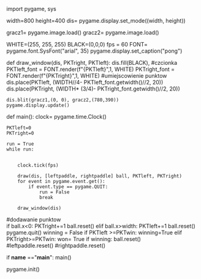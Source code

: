 import pygame, sys

width=800
height=400
dis= pygame.display.set_mode((width, height))


gracz1= pygame.image.load()
gracz2= pygame.image.load()

WHITE=(255, 255, 255)
BLACK=(0,0,0)
fps = 60
FONT= pygame.font.SysFont("arial", 35)
pygame.display.set_caption("pong")

def draw_window(dis, PKTright, PKTleft):
    dis.fill(BLACK),
#czcionka
    PKTleft_font = FONT.render(f"{PKTleft}",1, WHITE)
    PKTright_font = FONT.render(f"{PKTright}",1, WHITE)
#umiejscowienie punktow
    dis.place(PKTleft, (WIDTH//4- PKTleft_font.getwidth()//2, 20))
    dis.place(PKTright, (WIDTH* (3/4)- PKTright_font.getwidth()//2, 20))

    dis.blit(gracz1,(0, 0), gracz2,(780,390))
    pygame.display.update()



def main():
    clock= pygame.time.Clock()

    PKTleft=0
    PKTright=0

    run = True
    while run:

        
        clock.tick(fps)

        draw(dis, [leftpaddle, rightpaddle] ball, PKTleft, PKTright)
        for event in pygame.event.get():
            if event.type == pygame.QUIT:
                run = False
                break
                
        draw_window(dis)
#dodawanie punktow         
     if ball.x<0:
         PKTright+=1
         ball.reset()
    elif ball.x>width:
        PKTleft+=1
        ball.reset()
    pygame.quit()
    winning = False
    if PKTleft >=PKTwin: 
        winning=True
    elif PKTright>=PKTwin:
        won= True
    if winning:
        ball.reset()    
        #leftpaddle.reset()
        #rightpaddle.reset()




if __name__ =="__main__":
    main()

pygame.init()

